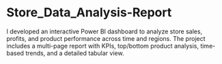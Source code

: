 # Store_Data_Analysis-Report
I developed an interactive Power BI dashboard to analyze store sales, profits, and product performance across time and regions. The project includes a multi-page report with KPIs, top/bottom product analysis, time-based trends, and a detailed tabular view.
